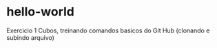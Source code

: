 # hello-world
Exercicio 1 Cubos, treinando comandos basicos do Git Hub (clonando e subindo arquivo)
